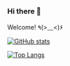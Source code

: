 ### Hi there 👋
Welcome! ٩(>﹏<)۶

[![GitHub stats](https://github-readme-stats.vercel.app/api?username=realth000)](https://github.com/anuraghazra/github-readme-stats)

[![Top Langs](https://github-readme-stats.vercel.app/api/top-langs/?username=realth000)](https://github.com/anuraghazra/github-readme-stats)
